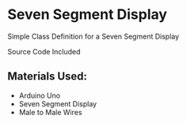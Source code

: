 # Seven Segment Display
Simple Class Definition for a Seven Segment Display

Source Code Included

## Materials Used:
* Arduino Uno
* Seven Segment Display
* Male to Male Wires